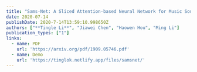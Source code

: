 ```yaml
---
title: "Sams-Net: A Sliced Attention-based Neural Network for Music Source Separation"
date: 2020-07-14
publishDate: 2020-7-14T13:59:10.998650Z
authors: ["**Tingle Li**", "Jiawei Chen", "Haowen Hou", "Ming Li"]
publication_types: ["1"]
links:
  - name: PDF
    url: 'https://arxiv.org/pdf/1909.05746.pdf'
  - name: Demo
    url: 'https://tinglok.netlify.app/files/samsnet/'
---
```



